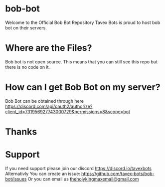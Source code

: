 # bob-bot
Welcome to the Official Bob Bot Repository
Tavex Bots is proud to host bob bot on their servers.
# Where are the Files?
Bob bot is not open source. This means that you can still see this repo but there is no code on it.
# How can I get Bob Bot on my server?
Bob Bot can be obtained through here https://discord.com/api/oauth2/authorize?client_id=731956927743000729&permissions=8&scope=bot
# Thanks
# Support
If you need support please join our discord https://discord.io/tavexbots
Alternativly You can create an issue: https://github.com/tavex-bots/bob-bot/issues Or you can email us theholykingmaxemail@gmail.com
